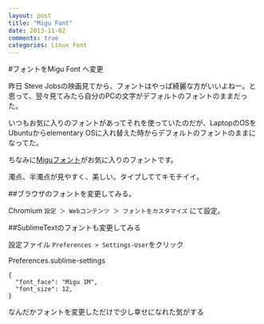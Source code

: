 ```yaml
---
layout: post
title: "Migu Font"
date: 2013-11-02
comments: true
categories: Linux Font
---
```


#フォントをMigu Font へ変更

昨日 Steve Jobsの映画見てから、フォントはやっぱ綺麗な方がいいよねー。と思って、翌々見てみたら自分のPCの文字がデフォルトのフォントのままだった。
<!-- more -->
いつもお気に入りのフォントがあってそれを使っていたのだが、LaptopのOSをUbuntuからelementary OSに入れ替えた時からデフォルトのフォントのままになってた。

ちなみに[Miguフォント](http://mix-mplus-ipa.sourceforge.jp/migu/)がお気に入りのフォントです。

濁点、半濁点が見やすく、美しい。タイプしててキモチイイ。


##ブラウザのフォントを変更してみる。

Chromium
`設定 ＞ Webコンテンツ ＞ フォントをカスタマイズ` にて設定。

##SublimeTextのフォントも変更してみる

設定ファイル `Preferences > Settings-User`をクリック

Preferences.sublime-settings

    {
      "font_face": "Migu 1M",
      "font_size": 12,
    }

なんだかフォントを変更しただけで少し幸せになれた気がする

